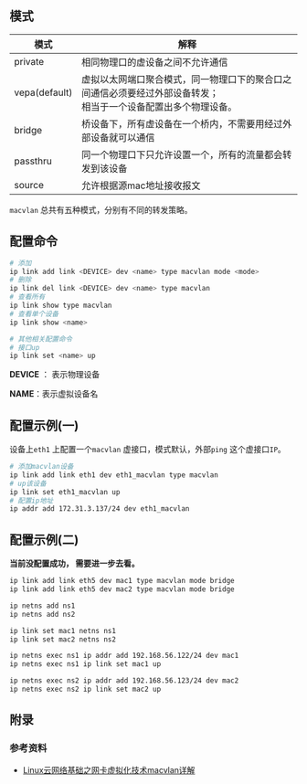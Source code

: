 ## 模式

| 模式          | 解释                                                         |
| ------------- | ------------------------------------------------------------ |
| private       | 相同物理口的虚设备之间不允许通信                             |
| vepa(default) | 虚拟以太网端口聚合模式，同一物理口下的聚合口之间通信必须要经过外部设备转发；<br />相当于一个设备配置出多个物理设备。 |
| bridge        | 桥设备下，所有虚设备在一个桥内，不需要用经过外部设备就可以通信 |
| passthru      | 同一个物理口下只允许设置一个，所有的流量都会转发到该设备     |
| source        | 允许根据源mac地址接收报文                                    |

`macvlan` 总共有五种模式，分别有不同的转发策略。



## 配置命令

```bash
# 添加
ip link add link <DEVICE> dev <name> type macvlan mode <mode>
# 删除
ip link del link <DEVICE> dev <name> type macvlan
# 查看所有
ip link show type macvlan
# 查看单个设备
ip link show <name>

# 其他相关配置命令
# 接口up
ip link set <name> up
```

**DEVICE** ： 表示物理设备

**NAME**：表示虚拟设备名



## 配置示例(一)

设备上`eth1` 上配置一个`macvlan` 虚接口，模式默认，外部`ping` 这个虚接口`IP`。

```bash
# 添加macvlan设备
ip link add link eth1 dev eth1_macvlan type macvlan
# up该设备
ip link set eth1_macvlan up
# 配置ip地址
ip addr add 172.31.3.137/24 dev eth1_macvlan
```



## 配置示例(二)

**当前没配置成功， 需要进一步去看。**

```bash
ip link add link eth5 dev mac1 type macvlan mode bridge
ip link add link eth5 dev mac2 type macvlan mode bridge

ip netns add ns1
ip netns add ns2

ip link set mac1 netns ns1
ip link set mac2 netns ns2

ip netns exec ns1 ip addr add 192.168.56.122/24 dev mac1
ip netns exec ns1 ip link set mac1 up

ip netns exec ns2 ip addr add 192.168.56.123/24 dev mac2
ip netns exec ns2 ip link set mac2 up

```





## 附录

### 参考资料

* [Linux云网络基础之网卡虚拟化技术macvlan详解](https://ctimbai.github.io/2019/04/01/tech/net/vnet/linux-macvlan/)



